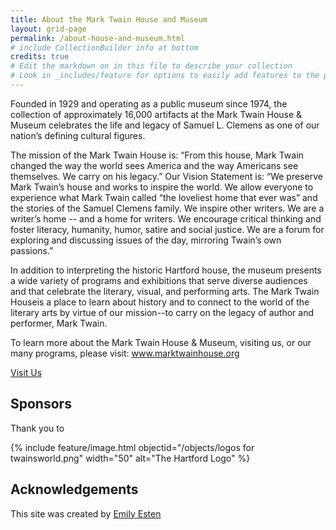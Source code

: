 ```yaml
---
title: About the Mark Twain House and Museum
layout: grid-page
permalink: /about-house-and-museum.html
# include CollectionBuilder info at bottom
credits: true
# Edit the markdown on in this file to describe your collection
# Look in _includes/feature for options to easily add features to the page
---
```


Founded in 1929 and operating as a public museum since 1974, the collection of approximately 16,000 artifacts at the Mark Twain House & Museum celebrates the life and legacy of Samuel L. Clemens as one of our nation’s defining cultural figures. 

The mission of the Mark Twain House is: “From this house, Mark Twain changed the way the world sees America and the way Americans see themselves. We carry on his legacy.” Our Vision Statement is: “We preserve Mark Twain’s house and works to inspire the world. We allow everyone to experience what Mark Twain called “the loveliest home that ever was” and the stories of the Samuel Clemens family. We inspire other writers. We are a writer’s home -- and a home for writers. We encourage critical thinking and foster literacy, humanity, humor, satire and social justice. We are a forum for exploring and discussing issues of the day, mirroring Twain’s own passions.”

In addition to interpreting the historic Hartford house, the museum presents a wide variety of programs and exhibitions that serve diverse audiences and that celebrate the literary, visual, and performing arts. The Mark Twain Houseis a place to learn about history and to connect to the world of the literary arts by virtue of our mission--to carry on the legacy of author and performer, Mark Twain.

To learn more about the Mark Twain House & Museum, visiting us, or our many programs, please visit: www.marktwainhouse.org 


<a href="https://marktwainhouse.org" class="btn btn-outline-primary">Visit Us</a>

## Sponsors

Thank you to 

{% include feature/image.html objectid="/objects/logos for twainsworld.png" width="50" alt="The Hartford Logo" %}

## Acknowledgements

This site was created by [Emily Esten](emilyesten.com)


